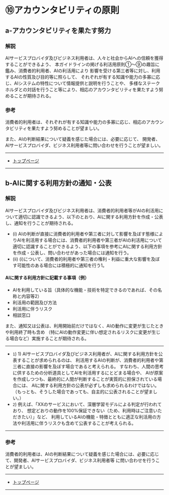 # ⑩アカウンタビリティの原則


## a-アカウンタビリティを果たす努力

### 解説

AIサービスプロバイダ及びビジネス利用者は、人々と社会からAIへの信頼を獲得することができるよう、
本ガイドラインの掲げる利活用原則①～⑨の趣旨に鑑み、消費者的利用者、AIの利活用により
影響を受ける第三者等に対し、利用するAIの性質及び目的等に照らして、
それぞれが有する知識や能力の多寡に応じ、AIシステムの特性について情報提供と説明を行うことや、
多様なステークホルダとの対話を行うこと等により、相応のアカウンタビリティを果たすよう努めることが期待される。

### 参考

消費者的利用者は、それぞれが有する知識や能力の多寡に応じ、相応のアカウンタビリティを果たすよう努めることが望ましい。

また、AIの判断結果について疑義を感じた場合には、必要に応じて、
開発者、AIサービスプロバイダ、ビジネス利用者等に問い合わせを行うことが望ましい。

****************

* [トップページ](../../)

****************


## b-AIに関する利用方針の通知・公表

### 解説

AIサービスプロバイダ及びビジネス利用者は、消費者的利用者等がAIの利活用について適切に認識できるよう、以下のとおり、AIに関する利用方針を作成・公表し、通知を行うことが期待される。

* (i)  AIの判断が直接に消費者的利用者や第三者に対して影響を及ぼす態様によりAIを利活用する場合には、消費者的利用者や第三者がAIの利活用について適切に認識することができるよう、以下の事項を参考にAIに関する利用方針を作成・公表し、問い合わせがあった場合には通知を行う。
* (ii) (i)について、消費者的利用者や第三者の権利・利益に重大な影響を及ぼす可能性のある場合には積極的に通知を行う1。

#### AIに関する利用方針に記載する事項（例）

* AIを利用している旨（具体的な機能・技術を特定できるのであれば、その名称と内容等2）
* 利活用の範囲及び方法
* 利活用に伴うリスク
* 相談窓口

また、通知又は公表は、利用開始前だけではなく、AIの動作に変更が生じたときや利用終了時も含め
（特にAIの動作変更に伴い想定されるリスクに変更が生じる場合など）実施することが期待される。

----

* `1`) 1) AIサービスプロバイダ及びビジネス利用者が、AIに関する利用方針を公表することが求められるのは、
利活用するAIの判断が、消費者的利用者や第三者に直接の影響を及ぼす場合であると考えられる。
すなわち、人間の思考に供するための分析道具としてAIを利活用するにとどまる場合や、
AIが原案を作成しつつも、最終的に人間が判断することが実質的に担保されている場合には、
AIに関する利用方針の公表が必ずしも求められるわけではない。
（もっとも、そうした場合であっても、自主的に公表されることが望ましい。）
* `2`) 例えば、「XXのサービスにおいて、深層学習モデルによる判定が行われており、
  想定どおりの動作を100%保証できない（ため、利用時はご注意いただきたい）」など、
  利用しているAIの機能・特徴とともに適正な利活用の方法や利活用に伴うリスクも含めて公表することが考えられる。

----

### 参考

消費者的利用者は、AIの判断結果について疑義を感じた場合には、必要に応じて、開発者、AIサービスプロバイダ、ビジネス利用者等
に問い合わせを行うことが望ましい。


****************

* [トップページ](../../)

****************

